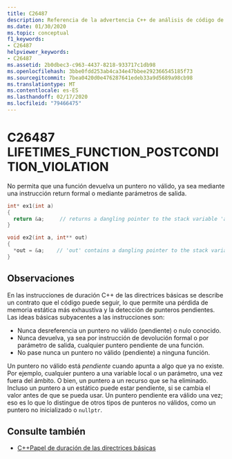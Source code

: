 ```yaml
---
title: C26487
description: Referencia de la advertencia C++ de análisis de código de Visual C++ Studio C26487 de las instrucciones básicas.
ms.date: 01/30/2020
ms.topic: conceptual
f1_keywords:
- C26487
helpviewer_keywords:
- C26487
ms.assetid: 2b0dbec3-c963-4437-8218-933717c1db98
ms.openlocfilehash: 3bbe0fdd253ab4ca34e47bbee292366545185f73
ms.sourcegitcommit: 7bea0420d0e476287641edeb33a9d5689a98cb98
ms.translationtype: MT
ms.contentlocale: es-ES
ms.lasthandoff: 02/17/2020
ms.locfileid: "79466475"
---
```

# <a name="c26487-lifetimes_function_postcondition_violation"></a>C26487 LIFETIMES_FUNCTION_POSTCONDITION_VIOLATION

No permita que una función devuelva un puntero no válido, ya sea mediante una instrucción return formal o mediante parámetros de salida.

```cpp
int* ex1(int a)
{
  return &a;     // returns a dangling pointer to the stack variable 'a'
}

void ex2(int a, int** out)
{
  *out = &a;    // 'out' contains a dangling pointer to the stack variable 'a'
}
```

## <a name="remarks"></a>Observaciones

En las instrucciones de duración C++ de las directrices básicas se describe un contrato que el código puede seguir, lo que permite una pérdida de memoria estática más exhaustiva y la detección de punteros pendientes. Las ideas básicas subyacentes a las instrucciones son:

- Nunca desreferencia un puntero no válido (pendiente) o nulo conocido.
- Nunca devuelva, ya sea por instrucción de devolución formal o por parámetro de salida, cualquier puntero pendiente de una función.
- No pase nunca un puntero no válido (pendiente) a ninguna función.

Un puntero no válido está *pendiente* cuando apunta a algo que ya no existe. Por ejemplo, cualquier puntero a una variable local o un parámetro, una vez fuera del ámbito. O bien, un puntero a un recurso que se ha eliminado. Incluso un puntero a un estático puede estar pendiente, si se cambia el valor antes de que se pueda usar. Un puntero pendiente era válido una vez; eso es lo que lo distingue de otros tipos de punteros no válidos, como un puntero no inicializado o `nullptr`. 

## <a name="see-also"></a>Consulte también

- [C++Papel de duración de las directrices básicas](https://github.com/isocpp/CppCoreGuidelines/blob/master/docs/Lifetime.pdf)
